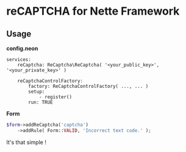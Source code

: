 reCAPTCHA for Nette Framework
=============================

Usage
-----

**config.neon**

```
services:
	reCaptcha: ReCaptcha\ReCaptcha( '<your_public_key>', '<your_private_key>' )

	reCaptchaControlFactory:
		factory: ReCaptchaControlFactory( ..., ... )
		setup:
			- register()
		run: TRUE
```


**Form**

```php
$form->addReCaptcha('captcha')
  	->addRule( Form::VALID, 'Incorrect text code.' );
```

It's that simple !
